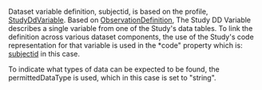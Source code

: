 Dataset variable definition, subjectid, is based on the profile, [StudyDdVariable](StructureDefinition-study-dd-variable.html). Based on [ObservationDefinition](https://hl7.org/fhir/observationdefinition.html), The Study DD Variable describes a single variable from one of the Study's data tables. To link the definition across various dataset components, the use of the Study's code representation for that variable is used in the *code" property which is: [subjectid](CodeSystem-example-study-dd-datatable-codesystem-1.html) in this case. 

To indicate what types of data can be expected to be found, the permittedDataType is used, which in this case is set to "string".
